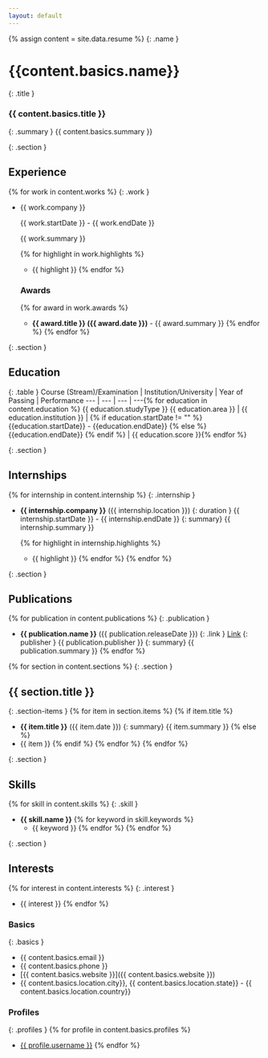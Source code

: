 ```yaml
---
layout: default
---
```

{% assign content = site.data.resume %}
{: .name }
# {{content.basics.name}}

{: .title }
### {{ content.basics.title }}

{: .summary }
{{ content.basics.summary }}

{: .section }
## Experience
{% for work in content.works %}
{: .work }
* 	{{ work.company }} 
	
	{{ work.startDate }} - {{ work.endDate }}

	{{ work.summary }}

	{% for highlight in work.highlights %}
	* {{ highlight }}
	{% endfor %}
	### Awards
	{% for award in work.awards %}
	* **{{ award.title }} ({{ award.date }})** - {{ award.summary }}
	{% endfor %}
{% endfor %}

{: .section }
## Education

{: .table }
Course (Stream)/Examination | Institution/University | Year of Passing | Performance 
--- | --- | --- | ---{% for education in content.education %}
{{ education.studyType }} {{ education.area }} | {{ education.institution }} | {% if education.startDate != "" %} {{education.startDate}} - {{education.endDate}} {% else %} {{education.endDate}} {% endif %} | {{ education.score }}{% endfor %}

{: .section }
## Internships
{% for internship in content.internship %}
{: .internship }
* 	**{{ internship.company }}** ({{  internship.location }})
	{: duration }
	{{ internship.startDate }} - {{ internship.endDate }}
	{: summary}
	{{ internship.summary }}

	{% for highlight in internship.highlights %}
	* {{ highlight }}
	{% endfor %}
{% endfor %}

{: .section }
## Publications
{% for publication in content.publications %}
{: .publication }
* 	**{{ publication.name }}** ({{  publication.releaseDate }})
	{: .link }
	[Link]({{publication.website}})
	{: publisher }
	{{ publication.publisher }}
	{: summary}
	{{ publication.summary }}
{% endfor %}


{% for section in content.sections %}
{: .section }
## {{ section.title }}
{: .section-items }
{% for item in section.items %}
{% if item.title %}
* **{{ item.title }}** ({{ item.date }})
 {: summary}
 {{ item.summary }}
{% else %}
* {{ item }}
{% endif %}
{% endfor %}
{% endfor %}


{: .section }
## Skills
{% for skill in content.skills %}
{: .skill }
* 	**{{ skill.name }}**
	{% for keyword in skill.keywords %}
	* {{ keyword }}
	{% endfor %}
{% endfor %}

{: .section }
## Interests
{% for interest in content.interests %}
{: .interest }
* {{ interest }}
{% endfor %}

### Basics
{: .basics }
* <i class="fa fa-envelope"></i> {{ content.basics.email }}
* <i class="fa fa-mobile"></i> {{ content.basics.phone }}
* <i class="fa fa-globe"></i> [{{ content.basics.website }}]({{ content.basics.website }})
* <i class="fa fa-map-marker"></i> {{ content.basics.location.city}}, {{ content.basics.location.state}} - {{ content.basics.location.country}}


### Profiles
{: .profiles }
{% for profile in content.basics.profiles %}
* <i class="fa fa-{{profile.network}}"></i> [{{ profile.username }}]({{profile.url}})
{% endfor %}